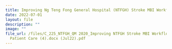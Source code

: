 ```yaml
---
title: Improving Ng Teng Fong General Hospital (NTFGH) Stroke MBI Workflow for Patient
date: 2022-07-01
layout: file
description: ""
image: ""
file_url: /files/C_225_NTFGH_QM 2020_Improving NTFGH Stroke MBI Workflow For
  Patient Care (4).docx (Jul22).pdf
---
```

